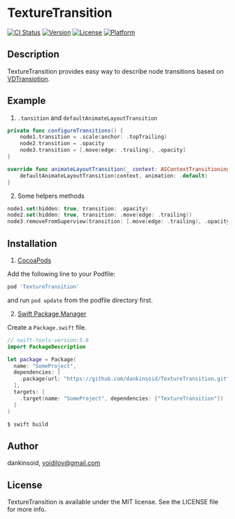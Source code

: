 # TextureTransition

[![CI Status](https://img.shields.io/travis/dankinsoid/TextureTransition.svg?style=flat)](https://travis-ci.org/dankinsoid/TextureTransition)
[![Version](https://img.shields.io/cocoapods/v/TextureTransition.svg?style=flat)](https://cocoapods.org/pods/TextureTransition)
[![License](https://img.shields.io/cocoapods/l/TextureTransition.svg?style=flat)](https://cocoapods.org/pods/TextureTransition)
[![Platform](https://img.shields.io/cocoapods/p/TextureTransition.svg?style=flat)](https://cocoapods.org/pods/TextureTransition)


## Description

TextureTransition provides easy way to describe node transitions based on [VDTransiotion](https://github.com/dankinsoid/VDTransiotion.git).

## Example
1. `.tansition` and `defaultAnimateLayoutTransition`
```swift
private func configureTransitions() {
    node1.transition = .scale(anchor: .topTrailing)
    node2.transition = .opacity
    node3.transition = [.move(edge: .trailing), .opacity]
}

override func animateLayoutTransition(_ context: ASContextTransitioning) {
    defaultAnimateLayoutTransition(context, animation: .default)
}
```
2. Some helpers methods
```swift 
node1.set(hidden: true, transition: .opacity)
node2.set(hidden: true, transition: .move(edge: .trailing))
node3.removeFromSuperview(transition: [.move(edge: .trailing), .opacity])
```

## Installation
1.  [CocoaPods](https://cocoapods.org)

Add the following line to your Podfile:
```ruby
pod 'TextureTransition'
```
and run `pod update` from the podfile directory first.

2. [Swift Package Manager](https://github.com/apple/swift-package-manager)

Create a `Package.swift` file.
```swift
// swift-tools-version:5.6
import PackageDescription

let package = Package(
  name: "SomeProject",
  dependencies: [
    .package(url: "https://github.com/dankinsoid/TextureTransition.git", from: "1.1.1")
  ],
  targets: [
    .target(name: "SomeProject", dependencies: ["TextureTransition"])
  ]
)
```
```ruby
$ swift build
```

## Author

dankinsoid, voidilov@gmail.com

## License

TextureTransition is available under the MIT license. See the LICENSE file for more info.

